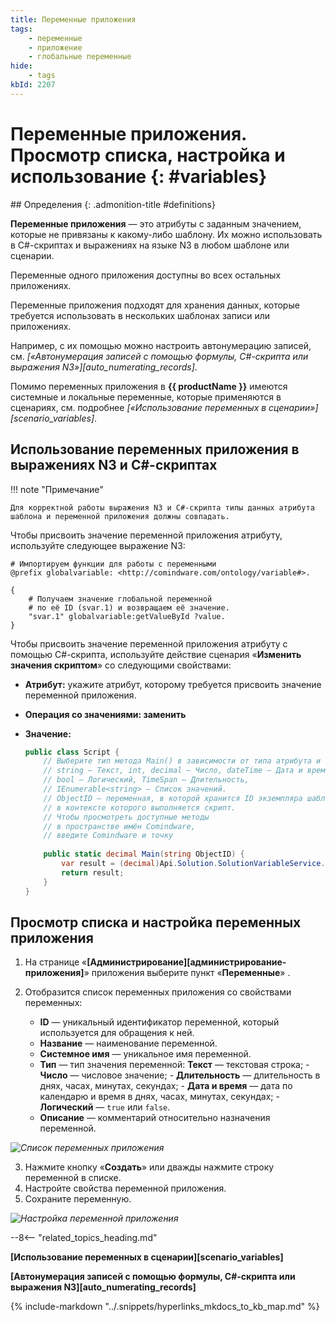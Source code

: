 ```yaml
---
title: Переменные приложения
tags:
    - переменные
    - приложение
    - глобальные переменные
hide:
    - tags
kbId: 2207
---
```


# Переменные приложения. Просмотр списка, настройка и использование {: #variables}

<div class="admonition question" markdown="block">
## Определения {: .admonition-title #definitions}

**Переменные приложения** — это атрибуты с заданным значением, которые не привязаны к какому-либо шаблону. Их можно использовать в C#-скриптах и выражениях на языке N3 в любом шаблоне или сценарии.

Переменные одного приложения доступны во всех остальных приложениях.

Переменные приложения подходят для хранения данных, которые требуется использовать в нескольких шаблонах записи или приложениях.

Например, с их помощью можно настроить автонумерацию записей, см. _[«Автонумерация записей с помощью формулы, C#-скрипта или выражения N3»][auto_numerating_records]_.

Помимо переменных приложения в **{{ productName }}** имеются системные и локальные переменные, которые применяются в сценариях, см. подробнее _[«Использование переменных в сценарии»][scenario_variables]_.

</div>

## Использование переменных приложения в выражениях N3 и C#-скриптах

!!! note "Примечание"

    Для корректной работы выражения N3 и C#-скрипта типы данных атрибута шаблона и переменной приложения должны совпадать.

Чтобы присвоить значение переменной приложения атрибуту, используйте следующее выражение N3:

``` turtle
# Импортируем функции для работы с переменными
@prefix globalvariable: <http://comindware.com/ontology/variable#>.

{
    # Получаем значение глобальной переменной
    # по её ID (svar.1) и возвращаем её значение.
    "svar.1" globalvariable:getValueById ?value.
}
```

Чтобы присвоить значение переменной приложения атрибуту с помощью C#-скрипта, используйте действие сценария «**Изменить значения скриптом**» со следующими свойствами:

- **Атрибут:** укажите атрибут, которому требуется присвоить значение переменной приложения.
- **Операция со значениями: заменить**
- **Значение:**

    ``` cs
    public class Script {
        // Выберите тип метода Main() в зависимости от типа атрибута и переменной приложения:
        // string — Текст, int, decimal — Число, dateTime — Дата и время,
        // bool — Логический, TimeSpan — Длительность, 
        // IEnumerable<string> — Список значений.
        // ObjectID — переменная, в которой хранится ID экземпляра шаблона записи,
        // в контексте которого выполняется скрипт.
        // Чтобы просмотреть доступные методы 
        // в пространстве имён Comindware, 
        // введите Comindware и точку
        
        public static decimal Main(string ObjectID) {         
            var result = (decimal)Api.Solution.SolutionVariableService.GetValue("svar.1");
            return result;
        }
    }
    ```

## Просмотр списка и настройка переменных приложения

1. На странице «**[Администрирование][администрирование-приложения]**» приложения выберите пункт «**Переменные**» <i class="fa-light fa-dice-five"></i>.
2. Отобразится список переменных приложения со свойствами переменных:

    - **ID** — уникальный идентификатор переменной, который используется для обращения к ней.
    - **Название** — наименование переменной.
    - **Системное имя** — уникальное имя переменной.
    - **Тип** — тип значения переменной:
            **Текст** — текстовая строка;
          - **Число** — числовое значение;
          - **Длительность** — длительность в днях, часах, минутах, секундах;
          - **Дата и время** — дата по календарю и время в днях, часах, минутах, секундах;
          - **Логический** — `true` или `false`.
    - **Описание** — комментарий относительно назначения переменной.

_![Список переменных приложения](variable_list.png)_

3. Нажмите кнопку «**Создать**» или дважды нажмите строку переменной в списке.
4. Настройте свойства переменной приложения.
5. Сохраните переменную.

_![Настройка переменной приложения](variable_properties.png)_

--8<-- "related_topics_heading.md"

**[Использование переменных в сценарии][scenario_variables]**

**[Автонумерация записей с помощью формулы, C#-скрипта или выражения N3][auto_numerating_records]**

{%
include-markdown "../.snippets/hyperlinks_mkdocs_to_kb_map.md"
%}
